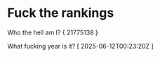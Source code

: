 # Fuck the rankings

Who the hell am I?
{ 21775138 }

What fucking year is it?
[ 2025-06-12T00:23:20Z ]
